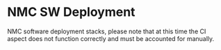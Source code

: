 # NMC SW Deployment

NMC software deployment stacks, please note that at this time the CI aspect
does not function correctly and must be accounted for manually.
